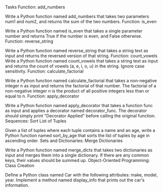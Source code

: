 Tasks
Function: add_numbers 

Write a Python function named add_numbers that takes two parameters num1 and num2, and returns the sum of the two numbers.
Function: is_even 

Write a Python function named is_even that takes a single parameter number and returns True if the number is even, and False otherwise.
Function: reverse_string 

Write a Python function named reverse_string that takes a string text as input and returns the reversed version of that string.
Function: count_vowels 
Write a Python function named count_vowels that takes a string text as input and returns the count of vowels (a, e, i, o, u) in the string. Ignore case sensitivity.
Function: calculate_factorial 

Write a Python function named calculate_factorial that takes a non-negative integer n as input and returns the factorial of that number. The factorial of a non-negative integer n is the product of all positive integers less than or equal to n.
Function: apply_decorator 

Write a Python function named apply_decorator that takes a function func as input and applies a decorator named decorator_func. The decorator should simply print "Decorator Applied" before calling the original function.
Sequences: Sort List of Tuples 

Given a list of tuples where each tuple contains a name and an age, write a Python function named sort_by_age that sorts the list of tuples by age in ascending order.
Sets and Dictionaries: Merge Dictionaries 

Write a Python function named merge_dicts that takes two dictionaries as input and merges them into a single dictionary. If there are any common keys, their values should be summed up.
Object-Oriented Programming: Class Creation 

Define a Python class named Car with the following attributes: make, model, year. Implement a method named display_info that prints out the car's information.
